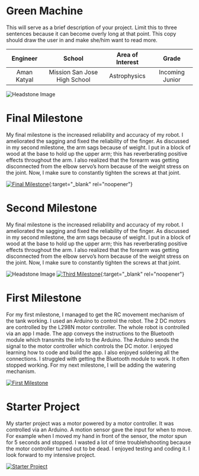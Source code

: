﻿# Green Machine
This will serve as a brief description of your project. Limit this to three sentences because it can become overly long at that point. This copy should draw the user in and make she/him want to read more.

| **Engineer** | **School** | **Area of Interest** | **Grade** |
|:--:|:--:|:--:|:--:|
| Aman Katyal | Mission San Jose High School | Astrophysics | Incoming Junior

![Headstone Image](https://lh3.googleusercontent.com/jPJWNQjSbysh37DLJqTwEjvxAEzxq1-MyuUu6qoHH8lLm64_3ICiXikdP3BCZIgxOevT7bmIC1tyYGo6nRfYkS4STt3BNe3FL4PL9eUvT_7pTdeVjT-0QKIpDG2-J0CZn7-hjnkpRYYCD4q40wWs3dDRda-vhyY7enaMEuZFe4xKQRnzEvP7ZA1H5Rrl42W-6ho7P2kx-Z5MW82kbo62JyPtjhmWYVv1xqXDUFUwDycZ9_PHl4WVurOel0fpGG2wMzPyY24bUsr-BLX7COE6BN2aqMQJz4C__dtP-AHo9WDr-RKYq4Np2jw3UoCmIBIqg3v5Da3jaLnr1vziQnG73r5uaNOVVDwGhg5ZuywDcUpHCMX7it4Dl1-7kIF-lorzsdtkcufvyDYwPdaXuFfH6gM1eQzSTe2AFgYs3ml_09gnHwWr1G94DHTjx3NKmhbh5oAIq7y2tr8txqlvhUxBRGB1m6_olHL2_NkBHSIU24N1THeFzOuANR4qb9uySbNYQx9S3YiFP8cj9X0wXHyomfBO_x7a12isd5imfuSTtesN_TQLn45Y4yBncM1m-1HJNvshBRivrDp2Voc4Fqoew9lWjqYPc4DQRx66-7keXNLK6pjYb58tx0YklbPDHHoQyuN4mIonhNEQ96kkR99p3OymuE7PyAYyKz4nPUDgDi_w86EVnEeOmT8OodBSIUI8AXLCdgw7hY1PZA90X-w7uz1d1vhLVPO0Kn7zO18iUvOdKXtxsQyVEgmkYarSRA=w778-h895-no?authuser=0)

# Final Milestone
My final milestone is the increased reliability and accuracy of my robot. I ameliorated the sagging and fixed the reliability of the finger. As discussed in my second milestone, the arm sags because of weight. I put in a block of wood at the base to hold up the upper arm; this has reverberating positive effects throughout the arm. I also realized that the forearm was getting disconnected from the elbow servo’s horn because of the weight stress on the joint. Now, I make sure to constantly tighten the screws at that joint. 

[![Final Milestone](https://res.cloudinary.com/marcomontalbano/image/upload/v1612573869/video_to_markdown/images/youtube--F7M7imOVGug-c05b58ac6eb4c4700831b2b3070cd403.jpg )](https://www.youtube.com/watch?v=F7M7imOVGug&feature=emb_logo "Final Milestone"){:target="_blank" rel="noopener"}

# Second Milestone
My final milestone is the increased reliability and accuracy of my robot. I ameliorated the sagging and fixed the reliability of the finger. As discussed in my second milestone, the arm sags because of weight. I put in a block of wood at the base to hold up the upper arm; this has reverberating positive effects throughout the arm. I also realized that the forearm was getting disconnected from the elbow servo’s horn because of the weight stress on the joint. Now, I make sure to constantly tighten the screws at that joint.

![Headstone Image](https://lh3.googleusercontent.com/C7WMHxR3gp5bVhwhWobpb3UXQlimEECQ6CrQny2D709_4VlSmv67J0ia8lVLV2xD6tyv0ZVjGN3Su5kIyV_GkGRonckNJ9l7Yn0-OvVNH6HDEknfsDdVO-sc4l9eSb_igM9eyAVhdrMNolC6t23CPEKQPU_DZVgwSHD896179Dziu2wzwwAnPHL2an2o6BgP7MSPn1JcJ9BmVyeEZ9lglT1X0vvp6h8u37NURqaY8nPZTyYHGUhpQ1rbUtEmeT6XSLzyrblpzkZcCNivzwz8U7Mcihk5hGTW_4TwtY8fwujgChnzftwUwgFJEBZU3dG1dyf-yGmg6AlZ4FQZa4UZADmbuZHlhMgkqofBuFrbNS1_NcgIf5d62GlLryTVm0ymmraOJFWcFv8Ts2rFqpgzituffoTkJujtnnooDOyyKQo-GP26lYVzIGVe-Cq42nTS65U-gAnzezhORGmW6c0AI3pI1Cw61J0xDqJlT16b2p_h3K9FYuFi73VF_OOg1F2xH88ivRisaRPNioY0Pknc6_xJQzvJxf9hsCUvy6FhcWHRCNEm8zf4Z3FAklE-PrqQntQ4FbdQoKA1uy051OQkfQHGv87kHHwyFXzZkz_l7HuuR4Yl7nbHhoo6G6EZT2DRm2es9wUa0ds_PILvIzJ2kHr-h8C_E1pq8lvqkqpsYrNS_kKpy8jRuSeeds54zskqtfoMHOmFwIOcW577dfP88jJF5gXAkpjxq2INMal-bm6TpUoODpYXOmZ9jiky_g=w367-h220-no?authuser=0)
[![Third Milestone](https://res.cloudinary.com/marcomontalbano/image/upload/v1612574014/video_to_markdown/images/youtube--y3VAmNlER5Y-c05b58ac6eb4c4700831b2b3070cd403.jpg)](https://www.youtube.com/watch?v=y3VAmNlER5Y&feature=emb_logo "Second Milestone"){:target="_blank" rel="noopener"}
# First Milestone
  

 For my first milestone, I managed to get the RC movement mechanism of the tank working. I used an Arduino to control the robot. The 2 DC motors are controlled by the L298N motor controller. The whole robot is controlled via an app I made. The app conveys the instructions to the Bluetooth module which transmits the info to the Arduino. The Arduino sends the signal to the motor controller which controls the DC motor. I enjoyed learning how to code and build the app. I also enjoyed soldering all the connections. I struggled with getting the Bluetooth module to work. It often stopped working. For my next milestone, I will be adding the watering mechanism.


[![First Milestone](https://res.cloudinary.com/marcomontalbano/image/upload/v1612574117/video_to_markdown/images/youtube--CaCazFBhYKs-c05b58ac6eb4c4700831b2b3070cd403.jpg)](https://www.youtube.com/watch?v=CaCazFBhYKs "First Milestone")


# Starter Project
  

My starter project was a motor powered by a motor controller. It was controlled via an Arduino. A motion sensor gave the input for when to move. For example when I moved my hand in front of the sensor, the motor spun for 5 seconds and stopped. I wasted a lot of time troublehshooting because the motor controller turned out to be dead. I enjoyed testing and coding it. I look forward to my intensive project.

[![Starter Project](https://i3.ytimg.com/vi/lcGB89pQ1Dg/hqdefault.jpg)](https://www.youtube.com/watch?v=lcGB89pQ1Dg "Starter Project")
